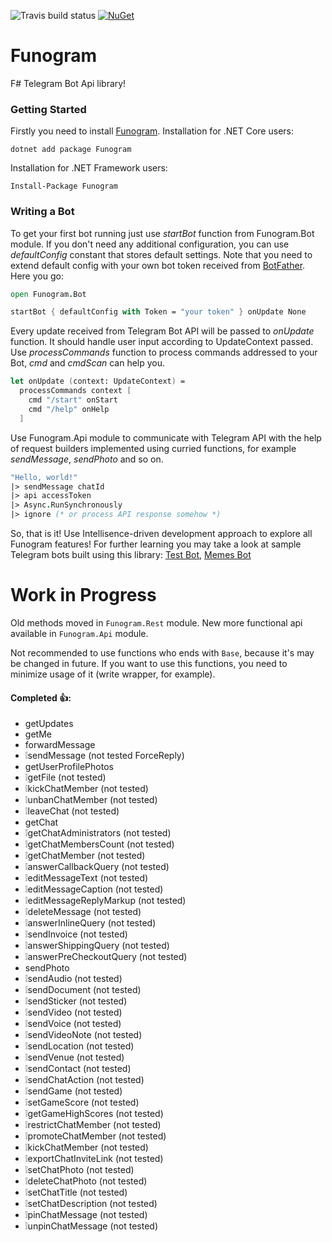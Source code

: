 ![Travis build status](https://travis-ci.org/Dolfik1/Funogram.svg?branch=master)
[![NuGet](https://img.shields.io/nuget/v/FunHttp.svg)](https://www.nuget.org/packages/Funogram/)
# Funogram
F# Telegram Bot Api library!

### Getting Started
Firstly you need to install <a href="https://www.nuget.org/packages/Funogram">Funogram</a>. Installation for .NET Core users:
```
dotnet add package Funogram
```
Installation for .NET Framework users:
```
Install-Package Funogram
```
### Writing a Bot
To get your first bot running just use *startBot* function from Funogram.Bot module. If you don't need any additional configuration, you can use *defaultConfig* constant that stores default settings. Note that you need to extend default config with your own bot token received from <a href="t.me/botfather">BotFather</a>. Here you go:
```fsharp
open Funogram.Bot

startBot { defaultConfig with Token = "your token" } onUpdate None
```
Every update received from Telegram Bot API will be passed to *onUpdate* function. It should handle user input according to UpdateContext passed. Use *processCommands* function to process commands addressed to your Bot, *cmd* and *cmdScan* can help you.
```fsharp
let onUpdate (context: UpdateContext) =
  processCommands context [
    cmd "/start" onStart
    cmd "/help" onHelp
  ]
```
Use Funogram.Api module to communicate with Telegram API with the help of request builders implemented using curried functions, for example *sendMessage*, *sendPhoto* and so on.
```fsharp
"Hello, world!"
|> sendMessage chatId
|> api accessToken
|> Async.RunSynchronously
|> ignore (* or process API response somehow *)
```
So, that is it! Use Intellisence-driven development approach to explore all Funogram features! For further learning you may take a look at sample Telegram bots built using this library: <a href="https://github.com/Dolfik1/Funogram/tree/master/Funogram.TestBot">Test Bot</a>, <a href="https://github.com/worldbeater/Memes.Bot/tree/master/Memes">Memes Bot</a>

# Work in Progress

Old methods moved in `Funogram.Rest` module.
New more functional api available in `Funogram.Api` module.

Not recommended to use functions who ends with `Base`, because it's may be changed in future. If you want to use this functions, you need to minimize usage of it (write wrapper, for example).

#### Completed 👍:
- getUpdates
- getMe
- forwardMessage
- ❕sendMessage (not tested ForceReply)
- getUserProfilePhotos
- ❕getFile (not tested)
- ❕kickChatMember (not tested)
- ❕unbanChatMember (not tested)
- ❕leaveChat (not tested)
- getChat
- ❕getChatAdministrators (not tested)
- ❕getChatMembersCount (not tested)
- ❕getChatMember (not tested)
- ❕answerCallbackQuery (not tested)
- ❕editMessageText (not tested)
- ❕editMessageCaption (not tested)
- ❕editMessageReplyMarkup (not tested)
- ❕deleteMessage (not tested)
- ❕answerInlineQuery (not tested)
- ❕sendInvoice (not tested)
- ❕answerShippingQuery (not tested)
- ❕answerPreCheckoutQuery (not tested)
- sendPhoto
- ❕sendAudio (not tested)
- ❕sendDocument (not tested)
- ❕sendSticker (not tested)
- ❕sendVideo (not tested)
- ❕sendVoice (not tested)
- ❕sendVideoNote (not tested)
- ❕sendLocation (not tested)
- ❕sendVenue (not tested)
- ❕sendContact (not tested)
- ❕sendChatAction (not tested)
- ❕sendGame (not tested)
- ❕setGameScore (not tested)
- ❕getGameHighScores (not tested)
- ❕restrictChatMember (not tested)
- ❕promoteChatMember (not tested)
- ❕kickChatMember (not tested)
- ❕exportChatInviteLink (not tested)
- ❕setChatPhoto (not tested)
- ❕deleteChatPhoto (not tested)
- ❕setChatTitle (not tested)
- ❕setChatDescription (not tested)
- ❕pinChatMessage (not tested)
- ❕unpinChatMessage (not tested)
